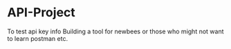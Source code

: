 # API-Project
To test api key info
Building a tool for newbees or those who might not want to learn postman etc.

